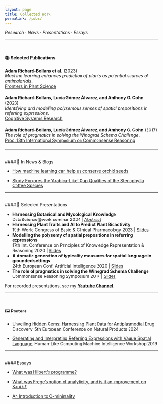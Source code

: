 ```yaml
---
layout: page
title: Collected Work
permalink: /pubs/
---
```

<style>
.post-title, h1.title, h1.page-title {
  display: none;
}
</style>

[//]: # (<h1 align="center">Collected Work</h1>)
<p align="left">
  <em>Research · News · Presentations · Essays</em>
</p>

---
<br/>

#### 📚 Selected Publications

<div style="margin-bottom: 1.5em;">
  <strong>Adam Richard-Bollans et al.</strong> (2023)<br/>
  <em>Machine learning enhances prediction of plants as potential sources of antimalarials</em>.<br/>
  <a href="https://doi.org/10.3389/fpls.2023.1173328" target="_blank">Frontiers in Plant Science</a>
</div>


<div style="margin-bottom: 1.5em;">
  <strong>Adam Richard-Bollans, Lucía Gómez Álvarez, and Anthony G. Cohn</strong> (2023)<br/>
  <em>Identifying and modelling polysemous senses of spatial prepositions in referring expressions</em>.<br/>
  <a href="https://doi.org/10.1016/j.cogsys.2022.09.004" target="_blank">Cognitive Systems Research</a>
</div>


<div style="margin-bottom: 1.5em;">
  <strong>Adam Richard-Bollans, Lucía Gómez Álvarez, and Anthony G. Cohn</strong> (2017)<br/>
  <em>The role of pragmatics in solving the Winograd Schema Challenge</em>.<br/>
  <a href="https://ceur-ws.org/Vol-2052/paper17.pdf" target="_blank">Proc. 13th International Symposium on Commonsense Reasoning</a>
</div>

---
<br/>
#### 📰 In News & Blogs


- [How machine learning can help us conserve orchid seeds](https://www.kew.org/read-and-watch/machine-learning-orchid-seed-conservation)

- [Study Explores the ‘Arabica-Like’ Cup Qualities of the Stenophylla Coffee Species](https://dailycoffeenews.com/2025/03/25/study-explores-the-arabica-like-cup-qualities-of-the-stenophylla-coffee-species/)

---
<br/>
#### 🎤 Selected Presentations

- <strong>Harnessing Botanical and Mycological Knowledge</strong><br/>
  DataScience@work seminar 2024 | [Abstract](https://compass.blogs.bristol.ac.uk/calendar_event/kew-gardens-datasciencework-seminar/)
- <strong>Harnessing Plant Traits and AI to Predict Plant Bioactivity</strong><br/>
  19th World Congress of Basic & Clinical Pharmacology 2023 | [Slides][wcpslides]
- <strong>Modelling the polysemy of spatial prepositions in referring expressions</strong><br/>
  17th Int. Conference on Principles of Knowledge Representation & Reasoning 2020 | [Slides][krslides]
- <strong>Automatic generation of typicality measures for spatial language in grounded settings</strong><br/>
  24th European Conf. Artificial Intelligence 2020 | [Slides][ecaislides]
- <strong>The role of pragmatics in solving the Winograd Schema Challenge</strong><br/>
  Commonsense Reasoning Symposium 2017 | [Slides][csrslides]

<p align="left">
  For recorded presentations, see my <a href="https://www.youtube.com/channel/UCwFkmZHOGCgMRTaeVH5jSuw" target="_blank"><strong>Youtube Channel</strong></a>.
</p>

---


[wcpslides]: pdfs/slides/3MWCP2023.pdf

[krslides]: pdfs/slides/kr_alrb_2020.pdf

[ecaislides]: pdfs/slides/ecai_alrb_2020.pdf

[csrslides]: pdfs/slides/csr_alrb__The_Role_of_Pragmatics_in_Solving_the_Winograd_Schema_Challenge.pdf
<br/>
#### 🖼️ Posters

- [Unveiling Hidden Gems: Harnessing Plant Data for Antiplasmodial Drug Discovery][ecnpposter], 5th European Conference on Natural Products 2024

- [Generating and Interpreting Referring Expressions with Vague Spatial Language][HLCposter], Human-Like Computing Machine Intelligence Workshop 2019


[ecnpposter]: pdfs/posters/ecnp_poster.pdf

[HLCposter]: pdfs/posters/HLC19.pdf

---
<br/>
#### Essays

- [What was Hilbert's programme?][hilbs]

- [What was Frege’s notion of analyticity, and is it an improvement on Kant’s?][frege]

- [An Introduction to O-minimality][ominimal]


[hilbs]: pdfs/alrb_Hilberts_Programme.pdf

[frege]: pdfs/alrb_analyticity_frege.pdf

[ominimal]: pdfs/adamrb_o_minimality_2016.pdf


